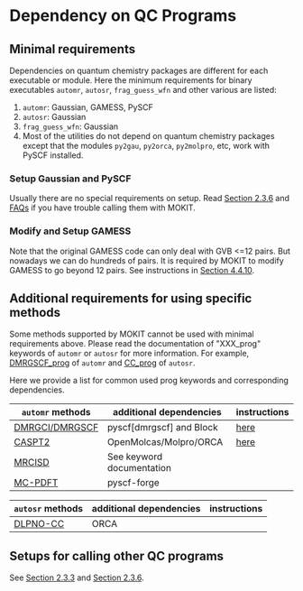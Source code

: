 # Dependency on QC Programs

## Minimal requirements

Dependencies on quantum chemistry packages are different for each executable or module. Here the minimum requirements for binary executables `automr`, `autosr`, `frag_guess_wfn` and other various are listed:
1. `automr`: Gaussian, GAMESS, PySCF
2. `autosr`: Gaussian
3. `frag_guess_wfn`: Gaussian
4. Most of the utilities do not depend on quantum chemistry packages except that the modules `py2gau`, `py2orca`, `py2molpro`, etc, work with PySCF installed.

### Setup Gaussian and PySCF

Usually there are no special requirements on setup. Read [Section 2.3.6](./chap2-3.md#236-notes-on-quantum-chemistry-packages) and [FAQs](./chap_appdx.md#a1-frequently-asked-questions-faq) if you have trouble calling them with MOKIT.

### Modify and Setup GAMESS

Note that the original GAMESS code can only deal with GVB <=12 pairs. But nowadays we can do hundreds of pairs. It is required by MOKIT to modify GAMESS to go beyond 12 pairs. See instructions in [Section 4.4.10](./chap4-4.md#4410-gvb_prog).

## Additional requirements for using specific methods

Some methods supported by MOKIT cannot be used with minimal requirements above. Please read the documentation of "XXX_prog" keywords of `automr` or `autosr` for more information. For example, [DMRGSCF_prog](./chap4-4.md#4414-dmrgscf_prog) of `automr` and [CC_prog](./chap4-7.md#cc_prog) of `autosr`. 

Here we provide a list for common used prog keywords and corresponding dependencies.

| `automr` methods | additional dependencies | instructions |
| --- | --- | --- |
| [DMRGCI/DMRGSCF](./chap4-4.md#4414-dmrgscf_prog) | pyscf[dmrgscf] and Block | [here](./chap2-3.md#installation-tips-and-instructions) |
| [CASPT2](./chap4-4.md#4415-caspt2_prog) | OpenMolcas/Molpro/ORCA | [here](./chap2-3.md#installation-tips-and-instructions) |
| [MRCISD](./chap4-4.md#4417-mrcisd_prog) | See keyword documentation | |
| [MC-PDFT](./chap4-4.md#4419-mcpdft_prog) | pyscf-forge | |

| `autosr` methods | additional dependencies | instructions |
| --- | --- | --- |
| [DLPNO-CC](./chap4-7.md#cc_prog) | ORCA | |

## Setups for calling other QC programs

See [Section 2.3.3](./chap2-3.md#233-environment-variables) and [Section 2.3.6](./chap2-3.md#236-notes-on-quantum-chemistry-packages).


